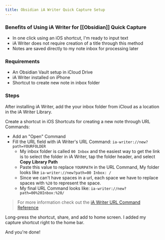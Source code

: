 ```yaml
---
title: Obsidian iA Writer Quick Capture Setup
---
```

### Benefits of Using iA Writer for [[Obsidian]] Quick Capture

- In one click using an iOS shortcut, I'm ready to input text
- iA Writer does not require creation of a title through this method
- Notes are saved directly to my note inbox for processing later

### Requirements

- An Obsidian Vault setup in iCloud Drive
- iA Writer installed on iPhone
- Shortcut to create new note in inbox folder

### Steps

After installing iA Writer, add the your inbox folder from iCloud as a location in the iA Writer Library.

Create a shortcut in iOS Shortcuts for creating a new note through URL Commands:

- Add an "Open" Command
- Fill the URL field with iA Writer's URL Command: `ia-writer://new?path=YOURFOLDER`
	- My inbox folder is called `00 Inbox` and the easiest way to get the link is to select the folder in iA Writer, tap the folder header, and select **Copy Library Path**
	- Paste this value to replace `YOURPATH` in the URL Command, My folder looks like `ia-writer://new?path=00 Inbox: /` 
	- Since we can't have spaces in a url, each space we have to replace spaces with `%20` to represent the space. 
	- My final URL Command looks like: `ia-writer://new?path=00%20Inbox:%20/` 

> For more information check out the [iA Writer URL Command Reference](https://ia.net/writer/support/help/url-commands#new)

Long-press the shortcut, share, and add to home screen. I added my capture shortcut right to the home bar.

And you're done!